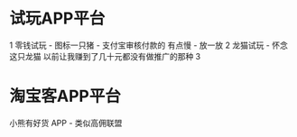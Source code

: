 
# 试玩APP平台

1 零钱试玩 - 图标一只猪 - 支付宝审核付款的 有点慢 - 放一放 
2 龙猫试玩 - 怀念这只龙猫 以前让我赚到了几十元都没有做推广的那种 
3 

# 淘宝客APP平台

小熊有好货 APP - 类似高佣联盟

